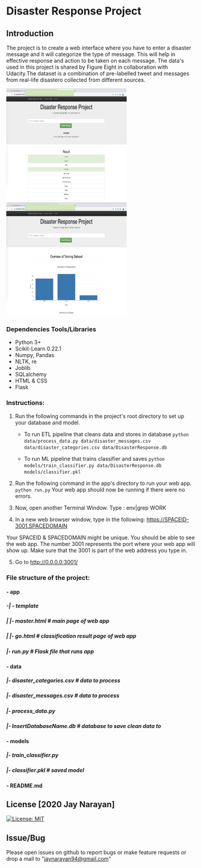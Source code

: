 # Disaster Response Project
## Introduction  
The project is to create a web interface where you have to enter a disaster message and it will categorize the type of message.
This will help in effective response and action to be taken on each message. The data's used in this project is shared by Figure Eight in collaboration with Udacity.The dataset is a combination of pre-labelled tweet and messages from real-life disastero collected from different sources.
</br>

<span>
<img src="https://github.com/jaynarayan94/Disaster_Response_Project/blob/master/Images/Web%20Layout1.png" width=320px height="300px" />
<img src="https://github.com/jaynarayan94/Disaster_Response_Project/blob/master/Images/Web%20Layout2.png" width=320px height="300px" />
</span>

### Dependencies Tools/Libraries
* Python 3+
* Scikit-Learn 0.22.1
* Numpy, Pandas
* NLTK, re
* Joblib
* SQLalchemy
* HTML & CSS
* Flask

### Instructions:
1. Run the following commands in the project's root directory to set up your database and model.

    - To run ETL pipeline that cleans data and stores in database
        `python data/process_data.py data/disaster_messages.csv data/disaster_categories.csv data/DisasterResponse.db`
        
    - To run ML pipeline that trains classifier and saves
        `python models/train_classifier.py data/DisasterResponse.db models/classifier.pkl`

2. Run the following command in the app's directory to run your web app.
    `python run.py`
   Your web app should now be running if there were no errors.
   
3. Now, open another Terminal Window.
    Type : env|grep WORK
    
4. In a new web browser window, type in the following:
    https://SPACEID-3001.SPACEDOMAIN
    
 Your SPACEID & SPACEDOMAIN might be unique.
 You should be able to see the web app. The number 3001 represents the port where your web app will show up. Make sure that the 3001 is part of the web address you type in.

5. Go to http://0.0.0.0:3001/

### File structure of the project:
#### - app
##### -| - template
##### | |- master.html  # main page of web app
##### | |- go.html  # classification result page of web app
##### |- run.py  # Flask file that runs app

#### - data
##### |- disaster_categories.csv  # data to process 
##### |- disaster_messages.csv  # data to process
##### |- process_data.py
##### |- InsertDatabaseName.db   # database to save clean data to

#### - models
##### |- train_classifier.py
##### |- classifier.pkl  # saved model 

#### - README.md

<a name="license"></a>
## License [2020 Jay Narayan]
[![License: MIT](https://img.shields.io/badge/License-MIT-yellow.svg)](https://opensource.org/licenses/MIT)

## Issue/Bug
Please open issues on github to report bugs or make feature requests or drop a mail to "jaynarayan94@gmail.com"


